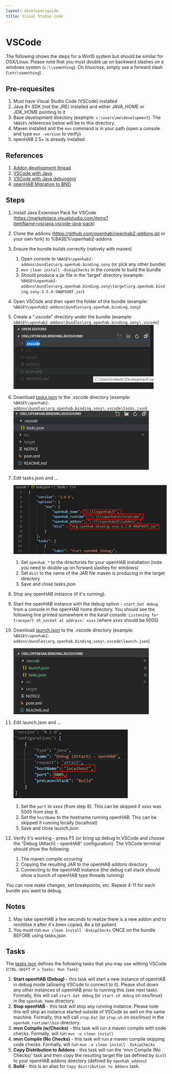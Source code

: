 ```yaml
---
layout: developersguide
title: Visual Studio Code
---
```


# VSCode

The following shows the steps for a Win10 system but should be similar for OSX/Linux.  Please note that you must double up on backward slashes on a windows system (`c:\\something`).  On linux/osx, simply use a forward slash (`\etc\something`) .

## Pre-requesites

1. Must have Visual Studio Code (VSCode) installed
2. Java 8+ SDK (not the JRE) installed and either JAVA_HOME or JDK_HOME pointing to it
3. Base development directory (example: `c:\users\me\development`).  The `%BASE%` references below will be to this directory.
4. Maven installed and the `mvn` command is in your path (open a console and type `mvn -version` to verify)
5. openHAB 2.5+ is already installed

## References

1. [Addon development thread](https://community.openhab.org/t/addon-development/73935/19)
2. [VSCode with Java](https://code.visualstudio.com/docs/languages/java)
3. [VSCode with Java debugging](https://code.visualstudio.com/docs/java/java-debugging)
4. [openHAB Migration to BND](https://github.com/maggu2810/openhab-dev-doc/blob/master/maven-bnd.md)

## Steps

1. Install Java Extension Pack for VSCode (https://marketplace.visualstudio.com/items?itemName=vscjava.vscode-java-pack)
   
2. Clone the addons (https://github.com/openhab/openhab2-addons.git or your own fork) to %BASE%\openhab2-addons
   
3. Ensure the bundle builds correctly (natively with maven)
   1. Open console to `%BASE%\openhab2-addons\bundles\org.openhab.binding.sony` (or pick any other bundle)
   2. `mvn clean install -DskipChecks` in the console to build the bundle
   3. Should produce a jar file in the 'target' directory (example: `%BASE%\openhab2-addons\bundles\org.openhab.binding.sony\target\org.openhab.binding.sony-2.5.0-SNAPSHOT.jar`)
   
4. Open VSCode and then open the folder of the bundle (example: `%BASE%\openhab2-addons\bundles\org.openhab.binding.sony`)
   
5. Create a ".vscode" directory under the bundle (example: `%BASE%\openhab2-addons\bundles\org.openhab.binding.sony\.vscode`)   
    ![define .vscode](images/ide_setup_vscode_folder.png)

6. Download [tasks.json](examples/vscode/tasks.json) to the .vscode directory (example: `%BASE%\openhab2-addons\bundles\org.openhab.binding.sony\.vscode\tasks.json`)
    ![define tasks.json](images/ide_setup_vscode_folder_tasks.png)
   
7. Edit tasks.json and ...
   
    ![tasks.json changes](images/ide_setup_vscode_tasks.png)
   1. Set `openhab_*` to the directories for your openHAB installation (note you need to double up on forward slashes for windows)
   2. Set `dist` to the name of the JAR file maven is producing in the target directory
   3. Save and close tasks.json
   
8. Stop any openHAB instance (if it's running).
   
9.  Start the openHAB instance with the debug option - `start.bat debug` from a console in the openHAB home directory.  You should see the following line printed somewhere in the karaf console:
	`Listening for transport dt_socket at address: xxxx` (where xxxx should be 5005)

10. Download [launch.json](examples/vscode/launch.json) to the .vscode directory  (example: `%BASE%\openhab2-addons\bundles\org.openhab.binding.sony\.vscode\launch.json`)

    ![define launch.json](images/ide_setup_vscode_folder_launch.png)

11. Edit launch.json and ...
    
    ![launch.json changes](images/ide_setup_vscode_launch.png)
    1. Set the `port` to xxxx (from step 8).  This can be skipped if xxxx was 5005 from step 8.
    2. Set the `hostName` to the hostname running openHAB.  This can be skipped if running locally (localhost)
    3. Save and close launch.json

12. Verify it's working - press F5 (or bring up debug in VSCode and choose the "Debug (Attach) - openHAB" configuration).  The VSCode terminal should show the following:
    1. The maven compile occuring
    2. Copying the resulting JAR to the openHAB addons directory
    3. Connecting to the openHAB instance (the debug call stack should show a bunch of openHAB type threads running)
   
You can now make changes, set breakpoints, etc.  Repeat 4-11 for each bundle you want to debug.

## Notes

1. May take openHAB a few seconds to realize there is a new addon and to reinitilize it after it's been copied.  Be a bit patient.
2. You must run `mvn clean install -DskipChecks` ONCE on the bundle BEFORE using tasks.json
   
## Tasks

The [tasks.json](examples/vscode/tasks.json) defines the following tasks that you may use withing VSCode (`CTRL-SHIFT-P > Tasks: Run Task`):

1. **Start openHAB (Debug)** - this task will start a new instance of openHAB in debug mode (allowing VSCode to connect to it).  Please shut down any other instances of openHAB prior to running this (see next task).  Formally, this will call `start.bat debug` (or `start.sh debug` on osx/linux) in the `openhab_home` directory.
2. **Stop openHAB** - this task will stop any running instance.  Please note this will stop an instance started outside of VSCode as well on the same machine.  Formally, this will call `stop.bat` (or `stop.sh` on osx/linux) in the `openhab_runtime\\bin` directory.
3. **mvn Compile (w/Checks)** - this task will run a maven compile with code checks.  Formally, will run `mvn -o clean install`
4. **mvn Compile (No Checks)** - this task will run a maven compile skipping code checks.  Formally, will run `mvn -o clean install -DskipChecks`
5. **Copy Distribution to Addons** - this task will run the 'mvn Compile (No Checks)' task and then copy the resulting target file (as defined by `dist`) to your openHAB addons directory (defined by `openhab_addons`)
6. **Build** - this is an alias for `Copy Distribution to Addons` task.


	
